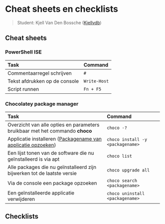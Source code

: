 # Cheat sheets en checklists

> Student: Kjell Van Den Bossche ([Kjellvdb](https://github.com/Kjellvdb))

## Cheat sheets

### PowerShell ISE

| Task                          | Command      |
| :---------------------------- | :----------- |
| Commentaarregel schrijven     | `#`          |
| Tekst afdrukken op de console | `Write-Host` |
| Script runnen                 | `Fn + F5`    |

### Chocolatey package manager

| Task                                                                                                       | Command                          |
| :--------------------------------------------------------------------------------------------------------- | :------------------------------- |
| Overzicht van alle opties en parameters bruikbaar met het commando **choco**                               | `choco -?`                       |
| Applicatie installeren ([Packagename van applicatie opzoeken](https://community.chocolatey.org/packages/)) | `choco install -y <packagename>` |
| Een lijst tonen van de software die nu geïnstalleerd is via apt                                            | `choco list`                     |
| Alle packages die nu geïnstalleerd zijn bijwerken tot de laatste versie                                    | `choco upgrade all`              |
| Via de console een package opzoeken                                                                        | `choco search <packagename>`     |
| Een geïnstalleerde applicatie verwijderen                                                                  | `choco uninstall <packagename>`  |

## Checklists
